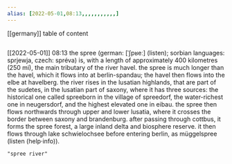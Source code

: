 ```yaml
---
alias: [2022-05-01,08:13,,,,,,,,,,,]
---
```

[[germany]]
table of content
```toc
```

[[2022-05-01]] 08:13
the spree (german: [ˈʃpʁeː] (listen); sorbian languages: sprjewja, czech: spréva) is, with a length of approximately 400 kilometres (250 mi), the main tributary of the river havel.  the spree is much longer than the havel, which it flows into at berlin-spandau; the havel then flows into the elbe at havelberg. the river rises in the lusatian highlands, that are part of the sudetes, in the lusatian part of saxony, where it has three sources: the historical one called spreeborn in the village of spreedorf, the water-richest one in neugersdorf, and the highest elevated one in eibau. the spree then flows northwards through upper and lower lusatia, where it crosses the border between saxony and brandenburg. after passing through cottbus, it forms the spree forest, a large inland delta and biosphere reserve. it then flows through lake schwielochsee before entering berlin, as müggelspree (listen (help·info)).
```query
"spree river"
```